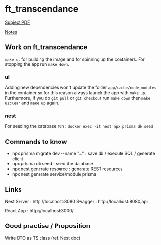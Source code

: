 # ft_transcendance

[Subject PDF](https://github.com/williamollio/ft_transcendance/blob/william/ressources/ft_transcendance.pdf)

[Notes](https://github.com/williamollio/ft_transcendance/blob/master/notes.md)

## Work on ft_transcendance

`make up` for building the image and for spinning up the containers.
For stopping the app run `make down`.

### ui

Adding new dependencies won't update the folder `app/cache/node_modules` in the container so for this reason always launch the app with `make up`. Furthermore, if you do `git pull` or `git checkout` run `make down` then `make uiclean` and `make up` again.

### nest

For seeding the database run : `docker exec -it nest npx prisma db seed`

## Commands to know

- npx prisma migrate dev --name "..." : save db / execute SQL / generate client
- npx prisma db seed : seed the database
- npx nest generate resource : generate REST resources
- npx nest generate service/module prisma

## Links

Nest Server : http://localhost:8080
Swagger : http://localhost:8080/api

React App : http://localhost:3000/

## Good practise / Proposition

Write DTO as TS class (ref. Nest doc)
